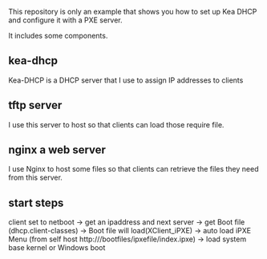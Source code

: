 This repository is only an example that shows you how to set up Kea DHCP and configure it with a PXE server.

It includes some components.

## kea-dhcp
  Kea-DHCP is a DHCP server that I use to assign IP addresses to clients


## tftp server
  I use this server to host so that  clients  can load those require file.


## nginx  a web server
  I use Nginx to host some files so that clients can retrieve the files they need from this server.

## start steps

client set to netboot ->  get an ipaddress and next server  -> get Boot file (dhcp.client-classes) -> Boot file will load(XClient_iPXE) -> auto load iPXE Menu (from self host http://<localhost>/bootfiles/ipxefile/index.ipxe) -> load system base kernel or Windows boot